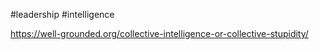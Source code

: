 #leadership #intelligence

https://well-grounded.org/collective-intelligence-or-collective-stupidity/
